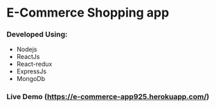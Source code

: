 # E-Commerce Shopping app

### Developed Using:

- Nodejs
- ReactJs
- React-redux
- ExpressJs
- MongoDb


### Live Demo (https://e-commerce-app925.herokuapp.com/)
